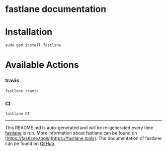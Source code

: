 fastlane documentation
================
# Installation
```
sudo gem install fastlane
```
# Available Actions
### travis
```
fastlane travis
```

### CI
```
fastlane CI
```


----

This README.md is auto-generated and will be re-generated every time [fastlane](https://fastlane.tools) is run.
More information about fastlane can be found on [https://fastlane.tools](https://fastlane.tools).
The documentation of fastlane can be found on [GitHub](https://github.com/fastlane/fastlane/tree/master/fastlane).
